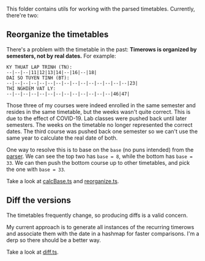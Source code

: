 This folder contains utils for working with the parsed timetables. Currently, there're two:

## Reorganize the timetables

There's a problem with the timetable in the past: **Timerows is organized by semesters, not by real
dates.** For example:

```
KY THUAT LAP TRINH (TN):
--|--|--|11|12|13|14|--|16|--|18|
DAI SO TUYEN TINH (BT):
--|--|--|--|--|--|--|--|--|--|--|--|--|--|--|23|
THI NGHIEM VAT LY:
--|--|--|--|--|--|--|--|--|--|--|--|--|46|47|
```

Those three of my courses were indeed enrolled in the same semester and resides in the same
timetable, but the weeks wasn't quite correct. This is due to the effect of COVID-19. Lab classes
were pushed back until later semesters. The weeks on the timetable no longer represented the correct
dates. The third course was pushed back one semester so we can't use the same year to calculate the
real date of both.

One way to resolve this is to base on the `base` (no puns intended) from the
[parser](/src/parser/README.md). We can see the top two has `base = 8`, while the bottom has
`base = 33`. We can then push the bottom course up to other timetables, and pick the one with
`base = 33`.

Take a look at [calcBase.ts](/src/refine/calcBase.ts) and
[reorganize.ts](/src/refine/reorganize.ts).

## Diff the versions

The timetables frequently change, so producing diffs is a valid concern.

My current approach is to generate all instances of the recurring timerows and associate them with
the date in a hashmap for faster comparisons. I'm a derp so there should be a better way.

Take a look at [diff.ts](/src/refine/diff.ts).

